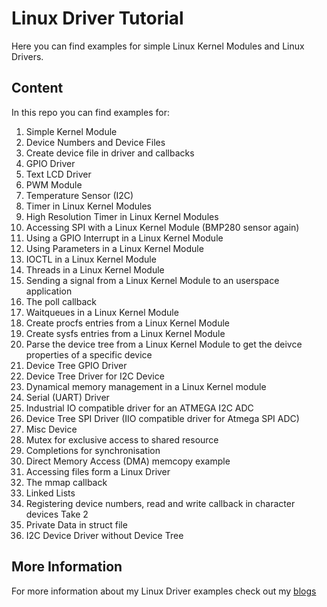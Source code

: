 # Linux Driver Tutorial

Here you can find examples for simple Linux Kernel Modules and Linux Drivers.

## Content

In this repo you can find examples for:
1. Simple Kernel Module
2. Device Numbers and Device Files
3. Create device file in driver and callbacks
4. GPIO Driver
5. Text LCD Driver
6. PWM Module
7. Temperature Sensor (I2C)
8. Timer in Linux Kernel Modules
9. High Resolution Timer in Linux Kernel Modules
10. Accessing SPI with a Linux Kernel Module (BMP280 sensor again)
11. Using a GPIO Interrupt in a Linux Kernel Module
12. Using Parameters in a Linux Kernel Module
13. IOCTL in a Linux Kernel Module
14. Threads in a Linux Kernel Module
15. Sending a signal from a Linux Kernel Module to an userspace application
16. The poll callback
17. Waitqueues in a Linux Kernel Module
18. Create procfs entries from a Linux Kernel Module
19. Create sysfs entries from a Linux Kernel Module
20. Parse the device tree from a Linux Kernel Module to get the deivce properties of a specific device
21. Device Tree GPIO Driver 
22. Device Tree Driver for I2C Device
23. Dynamical memory management in a Linux Kernel module
24. Serial (UART) Driver
25. Industrial IO compatible driver for an ATMEGA I2C ADC
26. Device Tree SPI Driver (IIO compatible driver for Atmega SPI ADC)
27. Misc Device
28. Mutex for exclusive access to shared resource
29. Completions for synchronisation
30. Direct Memory Access (DMA) memcopy example
31. Accessing files form a Linux Driver
32. The mmap callback
33. Linked Lists
34. Registering device numbers, read and write callback in character devices Take 2
35. Private Data in struct file
36. I2C Device Driver without Device Tree 


## More Information

For more information about my Linux Driver examples check out my [blogs](https://utkarsh-maurya.netlify.app/)

